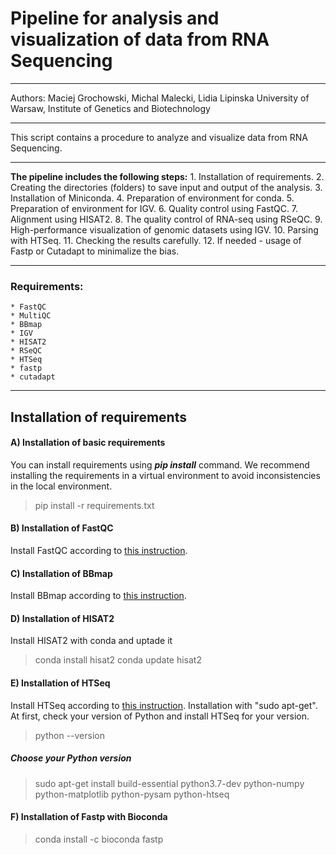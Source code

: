 # Pipeline for analysis and visualization of data from RNA Sequencing
***
Authors: Maciej Grochowski, Michal Malecki, Lidia Lipinska
University of Warsaw, Institute of Genetics and Biotechnology
***
This script contains a procedure to analyze and visualize data from RNA Sequencing.
***
__The pipeline includes the following steps:__
    1. Installation of requirements.
    2. Creating the directories (folders) to save input and output of the analysis.
    3. Installation of Miniconda.
    4. Preparation of environment for conda.
    5. Preparation of environment for IGV.
    6. Quality control using FastQC.
    7. Alignment using HISAT2.
    8. The quality control of RNA-seq using RSeQC.
    9. High-performance visualization of genomic datasets using IGV.
    10. Parsing with HTSeq.
    11. Checking the results carefully.
    12. If needed - usage of Fastp or Cutadapt to minimalize the bias.
*** 
    
### Requirements:
    * FastQC
    * MultiQC
    * BBmap
    * IGV
    * HISAT2
    * RSeQC
    * HTSeq
    * fastp
    * cutadapt
    
***
## Installation of requirements
#### A) Installation of basic requirements

You can install requirements using __*pip install*__ command. We recommend installing the requirements in a virtual environment to avoid inconsistencies in the local environment.

> pip install -r requirements.txt

#### B) Installation of FastQC
Install FastQC according to [this instruction](https://raw.githubusercontent.com/s-andrews/FastQC/master/INSTALL.txt).

#### C) Installation of BBmap
Install BBmap according to [this instruction](https://jgi.doe.gov/data-and-tools/bbtools/bb-tools-user-guide/installation-guide/).

#### D) Installation of HISAT2
Install HISAT2 with conda and uptade it
> conda install hisat2
> conda update hisat2

#### E) Installation of HTSeq
Install HTSeq according to [this instruction](https://htseq.readthedocs.io/en/release_0.11.1/install.html).
Installation with "sudo apt-get". At first, check your version of Python and install HTSeq for your version.
> python --version

##### Choose your Python version
> sudo apt-get install build-essential python3.7-dev python-numpy python-matplotlib python-pysam python-htseq
#### F) Installation of Fastp with Bioconda
> conda install -c bioconda fastp 
